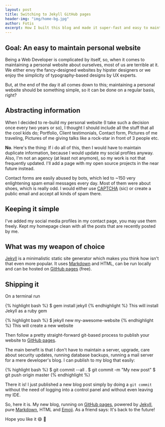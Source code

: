 ```yaml
---
layout: post
title: Switching to Jekyll GitHub pages
header-img: "img/home-bg.jpg"
author: Fotis
excerpt: How I built this blog and made it super-fast and easy to maintain.
---
```


## Goal: An easy to maintain personal website

Being a Web Developer is complicated by itself, so, when it comes to maintaining a personal website about ourselves, most of us are terrible at it. We either envy the fancy-designed websites by hipster designers or we enjoy the simplicity of typography-based designs by UX experts.

But, at the end of the day it all comes down to this; maintaining a personal website should be something simple, so it can be done on a regular basis, right?

## Abstracting information

When I decided to re-build my personal website (I take such a decision once every two years or so), I thought I should include all the stuff that all the cool kids do; Portfolio, Client testimonials, Contact form, Pictures of me traveling, Pictures of me giving talks like a rock-star in front of 3 people etc.

**No**. Here's the thing: If i do all of this, then I would have to maintain duplicate information, because I would update my social profiles anyway. Also, I'm not an agency (at least not anymore), so my work is not that frequently updated. I'll add a page with my open source projects in the near future instead.

Contact forms are easily abused by bots, which led to ~150 very enlightening spam email messages every day. Most of them were about shoes, which is really odd. I would either use [CAPTCHA](https://en.wikipedia.org/wiki/CAPTCHA "CAPTCHA") (sic) or create a public email and accept all kinds of spam there.

## Keeping it simple
I've added my social media profiles in my contact page, you may use them freely. Kept my homepage clean with all the posts that are recently posted by me.

## What was my weapon of choice
[Jekyll](http://jekyllrb.com "Jekyll") is a minimalistic static site generator which makes you think how isn't that even more popular. It uses [Markdown](http://daringfireball.net/projects/markdown/syntax "Markdown syntax") and HTML, can be run locally and can be hosted on [GitHub pages](https://pages.github.com) (free).

## Shipping it
On a terminal run

{% highlight bash %}
$ gem install jekyll
{% endhighlight %}
This will install Jekyll as a ruby gem

{% highlight bash %}
$ jekyll new my-awesome-website
{% endhighlight %}
This will create a new website

Then follow a pretty straight-forward git-based process to publish your website to [GitHub pages](https://pages.github.com).

The main benefit is that I don't have to maintain a server, upgrade, care about security updates, running database backups, running a mail server for a mere developer's blog. I can publish to my blog that easily:

{% highlight bash %}
$ git commit --all .
$ git commit -m "My new post"
$ git push origin master
{% endhighlight %}

There it is! I just published a new blog post simply by doing a `git commit` without the need of logging into a control panel and without even leaving my IDE.

So, here it is. My new blog, running on [GitHub pages](https://pages.github.com), powered by [Jekyll](http://jekyllrb.com "Jekyll"), pure [Markdown](http://daringfireball.net/projects/markdown/syntax "Markdown syntax"), HTML and [Emoji](https://en.wikipedia.org/wiki/Emoji). As a friend says: It's back to the future!

Hope you like it :smile: :beer:
